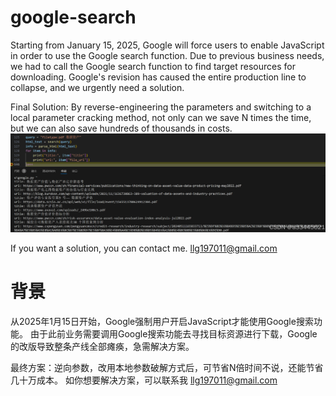 # google-search
Starting from January 15, 2025, Google will force users to enable JavaScript in order to use the Google search function. Due to previous business needs, we had to call the Google search function to find target resources for downloading. Google's revision has caused the entire production line to collapse, and we urgently need a solution.

Final Solution: By reverse-engineering the parameters and switching to a local parameter cracking method, not only can we save N times the time, but we can also save hundreds of thousands in costs.
<img src="https://github.com/llg197011/google-search/blob/main/867700c0dcd149d4b6d5b3b7ae0f0628.png"></img>

If you want a solution, you can contact me.
llg197011@gmail.com



# 背景
从2025年1月15日开始，Google强制用户开启JavaScript才能使用Google搜索功能。
由于此前业务需要调用Google搜索功能去寻找目标资源进行下载，Google的改版导致整条产线全部瘫痪，急需解决方案。

最终方案：逆向参数，改用本地参数破解方式后，可节省N倍时间不说，还能节省几十万成本。
如你想要解决方案，可以联系我
llg197011@gmail.com
